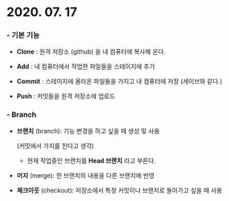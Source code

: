 # 2020. 07. 17

###   - 기본 기능

  - **Clone** : 원격 저장소 (github) 을 내 컴퓨터에 복사해 온다.

- **Add** : 내 컴퓨터에서 작업한 파일들을 스테이지에 추가

- **Commit** : 스테이지에 올라온 파일들을 가지고 내 컴퓨터에 저장 (세이브와 같다.)

- **Push** : 커밋들을 원격 저장소에 업로드

  

### - Branch

- **브랜치** (branch): 기능 변경을 하고 싶을 때 생성 및 사용 

  (커밋에서 가지를 친다고 생각)

  - 현재 작업중인 브랜치를 **Head 브랜치** 라고 부른다.

- **머지** (merge): 한 브랜치의 내용을 다른 브랜치에 반영

- **체크아웃** (checkout): 저장소에서 특정 커밋이나 브랜치로 돌아가고 싶을 때 사용



